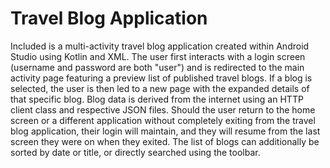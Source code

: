 # Travel Blog Application
Included is a multi-activity travel blog application created within Android Studio using Kotlin and XML. The user first interacts with a login screen
(username and password are both "user") and is redirected to the main activity page featuring a preview list of published travel blogs. If a blog is 
selected, the user is then led to a new page with the expanded details of that specific blog. Blog data is derived from the internet using an HTTP client class
and respective JSON files. Should the user return to the home screen or a different application without completely exiting from the travel blog application, 
their login will maintain, and they will resume from the last screen they were on when they exited. The list of blogs can additionally be sorted by date or title, or directly searched using the toolbar.

